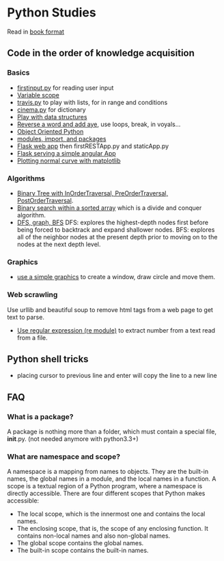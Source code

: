 # Python Studies

Read in [book format](http://jbcodeforce.github.io/python-code)

## Code in the order of knowledge acquisition

### Basics

* [firstinput.py](python-bible/firstinput.py) for reading user input
* [Variable scope](python-bible/scope.py)
* [travis.py](python-bible/travis.py) to play with lists, for in range and conditions
* [cinema.py](python-bible/cinema.py) for dictionary
* [Play with data structures](python-bible/datastructure.py)
* [Reverse a word and add aye](python-bible/pig.py), use loops, break, in voyals...
* [Object Oriented Python](python-bible/coins.py)
* [modules, import, and packages](python-bible)
* [Flask web app](angular-flask/helloworld/firstApp.py) then firstRESTApp.py and staticApp.py
* [Flask serving a simple angular App](angular-flask/angularApp)
* [Plotting normal curve with matplotlib](mapplotlib/PlotGaussian.py)

### Algorithms

* [Binary Tree with InOrderTraversal, PreOrderTraversal, PostOrderTraversal](algorithms/traversalbinarytree.py).
* [Binary search within a sorted array](algorithms/binarySearch.py) which is a divide and conquer algorithm.
* [DFS, graph, BFS](algorithms/Graph.py) DFS: explores the highest-depth nodes first before being forced to backtrack and expand shallower nodes. BFS: explores all of the neighbor nodes at the present depth prior to moving on to the nodes at the next depth level.

### Graphics

* [use a simple graphics](graphics/testgraphics.py) to create a window, draw circle and move them.

### Web scrawling

Use urllib and beautiful soup to remove html tags from a web page to get text to parse.
* [Use regular expression (re module)](web_data/countNumbers.py) to extract number from a text read from a file.

## Python shell tricks

* placing cursor to previous line and enter will copy the line to a new line


## FAQ

### What is a package?
A package is nothing more than a folder, which must contain a special file, __init__.py. (not needed anymore with python3.3+)

### What are namespace and scope?

A namespace is a mapping from names to objects. They are the built-in names, the global names in a module, and the local names in a function.
A scope is a textual region of a Python program, where a namespace is directly accessible. There are four different scopes that Python makes accessible:
* The local scope, which is the innermost one and contains the local names.
* The enclosing scope, that is, the scope of any enclosing function. It contains non-local names and also non-global names.
* The global scope contains the global names.
* The built-in scope contains the built-in names.
